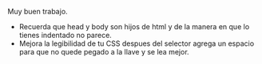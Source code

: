 Muy buen trabajo.

- Recuerda que head y body son hijos de html y de la manera en que lo tienes indentado no parece.
- Mejora la legibilidad de tu CSS despues del selector agrega un espacio para que no quede pegado a la llave y se lea mejor.
